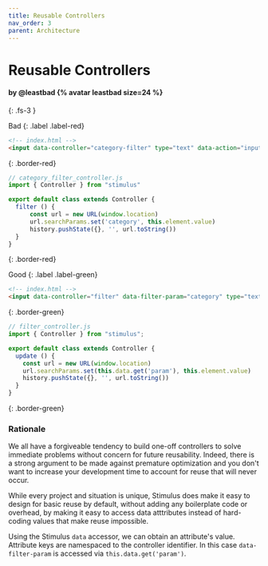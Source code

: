 ```yaml
---
title: Reusable Controllers
nav_order: 3
parent: Architecture
---
```


# Reusable Controllers

#### by @leastbad {% avatar leastbad size=24 %}
{: .fs-3 }

Bad
{: .label .label-red}

```html
<!-- index.html -->
<input data-controller="category-filter" type="text" data-action="input->categoryFilter#filter">
```
{: .border-red}

```js
// category_filter_controller.js
import { Controller } from "stimulus"

export default class extends Controller {
  filter () {
      const url = new URL(window.location)
      url.searchParams.set('category', this.element.value)
      history.pushState({}, '', url.toString())
  }
}
```
{: .border-red}

Good
{: .label .label-green}

```html
<!-- index.html -->
<input data-controller="filter" data-filter-param="category" type="text" data-action="input->filter#update">
```
{: .border-green}

```js
// filter_controller.js
import { Controller } from "stimulus";

export default class extends Controller {
  update () {
    const url = new URL(window.location)
    url.searchParams.set(this.data.get('param'), this.element.value)
    history.pushState({}, '', url.toString())
  }
}
```
{: .border-green}

### Rationale
We all have a forgiveable tendency to build one-off controllers to solve immediate problems without concern for future reusability. Indeed, there is a strong argument to be made against premature optimization and you don't want to increase your development time to account for reuse that will never occur.

While every project and situation is unique, Stimulus does make it easy to design for basic reuse by default, without adding any boilerplate code or overhead, by making it easy to access data atttributes instead of hard-coding values that make reuse impossible.

Using the Stimulus `data` accessor, we can obtain an attribute's value. Attribute keys are namespaced to the controller identifier. In this case `data-filter-param` is accessed via `this.data.get('param')`.
